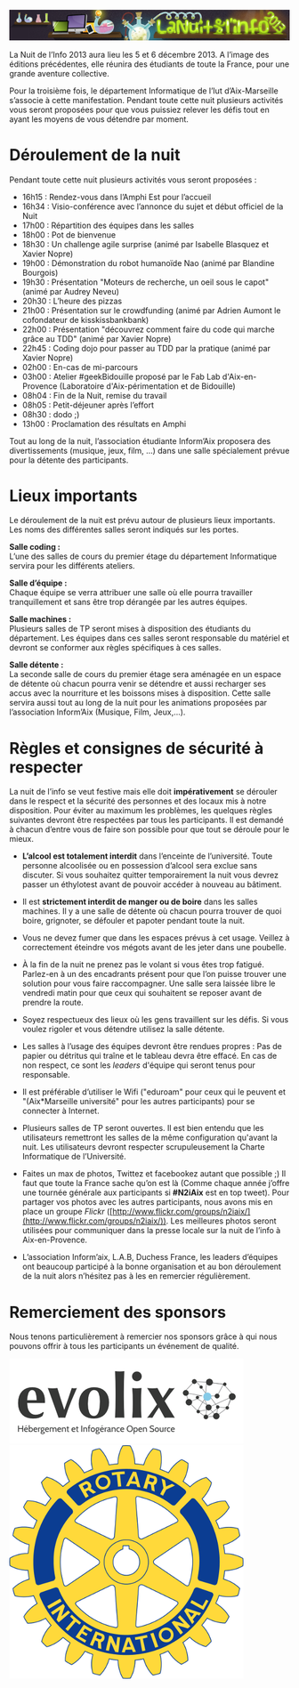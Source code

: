 ![bannière](ban_ndi.png)

La Nuit de l’Info 2013 aura lieu les 5 et 6 décembre 2013. A l’image des éditions précédentes, elle réunira des étudiants de toute la France, pour une grande aventure collective.

Pour la troisième fois, le département Informatique de l’Iut d’Aix-Marseille s’associe à cette manifestation. Pendant toute cette nuit plusieurs activités vous seront proposées pour que vous puissiez relever les défis tout en ayant les moyens de vous détendre par moment.

Déroulement de la nuit
======================

Pendant toute cette nuit plusieurs activités vous seront proposées :
-   16h15 : Rendez-vous dans l’Amphi Est pour l’accueil
-   16h34 : Visio-conférence avec l’annonce du sujet et début officiel de la Nuit
-   17h00 : Répartition des équipes dans les salles
-   18h00 : Pot de bienvenue
-   18h30 : Un challenge agile surprise (animé par Isabelle Blasquez et Xavier Nopre)
-   19h00 : Démonstration du robot humanoïde Nao (animé par Blandine Bourgois)
-   19h30 : Présentation "Moteurs de recherche, un oeil sous le capot" (animé par Audrey Neveu)
-   20h30 : L’heure des pizzas
-   21h00 : Présentation sur le crowdfunding (animé par Adrien Aumont le cofondateur de kisskissbankbank)
-   22h00 : Présentation "découvrez comment faire du code qui marche grâce au TDD" (animé par Xavier Nopre)
-   22h45 : Coding dojo pour passer au TDD par la pratique (animé par Xavier Nopre)
-   02h00 : En-cas de mi-parcours
-   03h00 : Atelier #geekBidouille proposé par le Fab Lab d'Aix-en-Provence (Laboratoire d'Aix-périmentation et de Bidouille)
-   08h04 : Fin de la Nuit, remise du travail
-   08h05 : Petit-déjeuner après l’effort
-   08h30 : dodo ;)
-   13h00 : Proclamation des résultats en Amphi

Tout au long de la nuit, l’association étudiante Inform’Aix proposera des divertissements (musique, jeux, film, …) dans une salle spécialement prévue pour la détente des participants.

Lieux importants
================

Le déroulement de la nuit est prévu autour de plusieurs lieux importants. Les noms des différentes salles seront indiqués sur les portes.

**Salle coding :**  
L’une des salles de cours du premier étage du département Informatique servira pour les différents ateliers.

**Salle d’équipe :**  
Chaque équipe se verra attribuer une salle où elle pourra travailler tranquillement et sans être trop dérangée par les autres équipes.

**Salle machines :**  
Plusieurs salles de TP seront mises à disposition des étudiants du département. Les équipes dans ces salles seront responsable du matériel et devront se conformer aux règles spécifiques à ces salles.

**Salle détente :**  
La seconde salle de cours du premier étage sera aménagée en un espace de détente où chacun pourra venir se détendre et aussi recharger ses accus avec la nourriture et les boissons mises à disposition. Cette salle servira aussi tout au long de la nuit pour les animations proposées par l’association Inform’Aix (Musique, Film, Jeux,...).

Règles et consignes de sécurité à respecter
===========================================

La nuit de l’info se veut festive mais elle doit **impérativement** se dérouler dans le respect et la sécurité des personnes et des locaux mis à notre disposition. Pour éviter au maximum les problèmes, les quelques règles suivantes devront être respectées par tous les participants. Il est demandé à chacun d’entre vous de faire son possible pour que tout se déroule pour le mieux.

- **L’alcool est totalement interdit** dans l’enceinte de l’université. Toute personne alcoolisée ou en possession d’alcool sera exclue sans discuter. Si vous souhaitez quitter temporairement la nuit vous devrez passer un éthylotest avant de pouvoir accéder à nouveau au bâtiment.

- Il est **strictement interdit de manger ou de boire** dans les salles machines. Il y a une salle de détente où chacun pourra trouver de quoi boire, grignoter, se défouler et papoter pendant toute la nuit.

- Vous ne devez fumer que dans les espaces prévus à cet usage. Veillez à correctement éteindre vos mégots avant de les jeter dans une poubelle.

- À la fin de la nuit ne prenez pas le volant si vous êtes trop fatigué. Parlez-en à un des encadrants présent pour que l’on puisse trouver une solution pour vous faire raccompagner. Une salle sera laissée libre le vendredi matin pour que ceux qui souhaitent se reposer avant de prendre la route.

- Soyez respectueux des lieux où les gens travaillent sur les défis. Si vous voulez rigoler et vous détendre utilisez la salle détente.

- Les salles à l’usage des équipes devront être rendues propres : Pas de papier ou détritus qui traîne et le tableau devra être effacé. En cas de non respect, ce sont les *leaders* d'équipe qui seront tenus pour responsable.

- Il est préférable d’utiliser le Wifi ("eduroam" pour ceux qui le peuvent et "(Aix\*Marseille université" pour les autres participants) pour se connecter à Internet.

- Plusieurs salles de TP seront ouvertes. Il est bien entendu que les utilisateurs remettront les salles de la même configuration qu'avant la nuit. Les utilisateurs devront respecter scrupuleusement la Charte Informatique de l’Université.

- Faites un max de photos, Twittez et facebookez autant que possible ;) Il faut que toute la France sache qu’on est là (Comme chaque année j’offre une tournée générale aux participants si **#N2iAix** est en top tweet). Pour partager vos photos avec les autres participants, nous avons mis en place un groupe *Flickr* ([http://www.flickr.com/groups/n2iaix/](http://www.flickr.com/groups/n2iaix/)). Les meilleures photos seront utilisées pour communiquer dans la presse locale sur la nuit de l’info à Aix-en-Provence.

- L’association Inform’aix, L.A.B, Duchess France, les leaders d’équipes ont beaucoup participé à la bonne organisation et au bon déroulement de la nuit alors n’hésitez pas à les en remercier régulièrement.

Remerciement des sponsors
=========================
Nous tenons particulièrement à remercier nos sponsors grâce à qui nous pouvons offrir à tous les participants un événement de qualité.  

![Evolix](evolix.png)
![Rotary](rotary.png)
